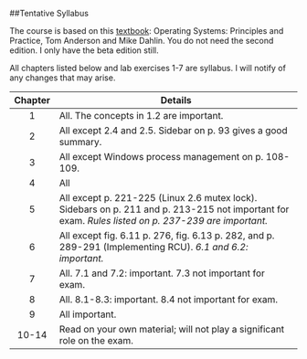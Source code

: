 ##Tentative Syllabus

The course is based on this [textbook](http://www.recursivebooks.com): 
Operating Systems: Principles and Practice, Tom Anderson and Mike Dahlin. 
You do not need the second edition. I only have the beta edition still.

All chapters listed below and lab exercises 1-7 are syllabus. 
I will notify of any changes that may arise.

| Chapter | Details                                                                           |
|:-------:|-----------------------------------------------------------------------------------|
| 1       | All. The concepts in 1.2 are important.                                           |
| 2       | All except 2.4 and 2.5. Sidebar on p. 93 gives a good summary.                    |
| 3       | All except Windows process management on p. 108-109.                              |
| 4       | All                                                                               |
| 5       | All except p. 221-225 (Linux 2.6 mutex lock). Sidebars on p. 211 and p. 213-215 not important for exam. *Rules listed on p. 237-239 are important.* |
| 6       | All except fig. 6.11 p. 276, fig. 6.13 p. 282, and p. 289-291 (Implementing RCU). *6.1 and 6.2: important.* |
| 7       | All. 7.1 and 7.2: important. 7.3 not important for exam.                          |
| 8       | All. 8.1-8.3: important. 8.4 not important for exam.                              |
| 9       | All important.                                                                    |
| 10-14   | Read on your own material; will not play a significant role on the exam.          |
